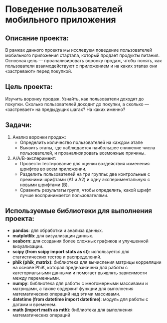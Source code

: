 # Поведение пользователей мобильного приложения
## Описание проекта: 
В рамках данного проекта мы исследуем поведение пользователей мобильного приложения стартапа, который продает продукты питания. Основная цель — проанализировать воронку продаж, чтобы понять, как пользователи взаимодействуют с приложением и на каких этапах они «застревают» перед покупкой.
## Цель проекта: 
Изучить воронку продаж. Узнайть, как пользователи доходят до покупки. Сколько пользователей доходит до покупки, а сколько — «застревает» на предыдущих шагах? На каких именно?
## Задачи:
1. Анализ воронки продаж:
   - Определить количество пользователей на каждом этапе
   - Выявить этапы, где наблюдается наибольшее снижение числа пользователей, и проанализировать возможные причины.
2. A/A/B-эксперимент:
   - Провести тестирование для оценки воздействия изменения шрифтов во всем приложении.
   - Разделить пользователей на три группы: две контрольные с прежними шрифтами (A1 и A2) и одну экспериментальную с новыми шрифтами (B).
   - Сравнить результаты групп, чтобы определить, какой шрифт лучше воспринимается пользователями.

## Используемые библиотеки для выполнения проекта:
- **pandas**: для обработки и анализа данных.
- **matplotlib**: для визуализации данных.
- **seaborn**: для создания более сложных графиков и улучшенной визуализации.
- **scipy (from scipy import stats as st)**: используется для статистических тестов и распределений.
- **phik (phik_matrix)**: библиотека для вычисления матрицы корреляции на основе PhiK, которая предназначена для работы с категориальными данными и помогает выявлять зависимости между переменными.
- **numpy**: библиотека для работы с многомерными массивами и матрицами, а также содержит функции для выполнения математических операций над этими массивами.
- **datetime (from datetime import datetime)**: модуль для работы с датами и временем.
- **math (import math as mth)**: библиотека для выполнения математических операций





